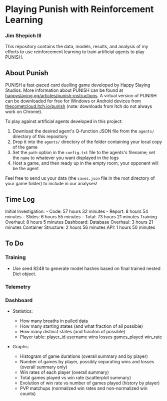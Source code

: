 # Playing Punish with Reinforcement Learning
### Jim Shepich III

This repository contains the data, models, results, and analysis of my efforts to use reinforcement learning to train artificial agents to play PUNISH.

## About Punish
PUNISH a fast-paced card duelling game developed by Happy Slaying Studios. More information about PUNISH can be found at [happyslaying.gg/articles/punish-instructions](https://happyslaying.gg/articles/punish-instructions). A virtual version of PUNISH can be downloaded for free for Windows or Android devices from [thecometcloud.itch.io/punish](https://thecometcloud.itch.io/punish) (note: downloads from Itch do not always work on Chrome).

To play against artificial agents developed in this project:

1. Download the desired agent's Q-function JSON file from the `agents/` directory of this repository
2. Drop it into the `agents/` directory of the folder containing your local copy of the game
3. Set the `path` option in the `config.txt` file to the agents's filename; set the `name` to whatever you want displayed in the logs
4. Host a game, and then ready up in the empty room; your opponent will be the agent

Feel free to send us your data (the `saves.json` file in the root directory of your game folder) to include in our analyses!

## Time Log

Initial Investigation:
    - Code: 57 hours 32 minutes
    - Report: 8 hours 54 minutes
    - Slides: 6 hours 55 minutes
    - Total: 73 hours 21 minutes
Training Overhaul: 8 hours 5 minutes
Dashboard: 
Database Overhaul: 3 hours 21 minutes
Container Structure: 2 hours 56 minutes
API: 1 hours 50 minutes

## To Do

### Training
- Use seed 8248 to generate model hashes based on final trained nested Dict object.

### Telemetry

### Dashboard

- Statistics:
    - How many breaths in pulled data
    - How many starting states (and what fraction of all possible)
    - How many distinct states (and fraciton of possible)
    - Player table: player_id	username	wins	losses	games_played	win_rate

- Graphs:
    - Histogram of game durations (overall summary and by player)
    - Number of games by player, possibly separating wins and losses (overall summary only)
    - Win rates of each player (overall summary)
    - Total games played vs win rate (scatterplot summary)
    - Evolution of win rate vs number of games played (history by player)
    - PVP matchups (normalized win rates and non-normalized win counts)
    

